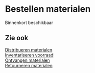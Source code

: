 # Bestellen materialen

Binnenkort beschikbaar

## Zie ook

[Distribueren materialen](../distribueren-materialen/)  
[Inventariseren voorraad](../inventariseren-voorraad/)  
[Ontvangen materialen](../ontvangen-materialen/)  
[Retourneren materialen](../retourneren-materialen/)  
